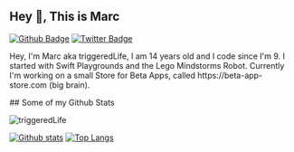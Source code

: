 ## Hey 👋, This is Marc
[![Github Badge](https://img.shields.io/badge/-triggeredLife-grey?style=flat&logo=github&logoColor=white&link=https://github.com/triggeredLife/)](https://www.github.com/triggeredLife/) [![Twitter Badge](https://img.shields.io/badge/-triggeredLife1-00acee?style=flat&logo=twitter&logoColor=white&link=https://twitter.com/triggeredLife1/)](https://www.twitter.com/triggeredLife1/)
<p align='left'>Hey, I'm Marc aka triggeredLife, I am 14 years old and I code since I'm 9.
I started with Swift Playgrounds and the Lego Mindstorms Robot.
Currently I'm working on a small Store for Beta Apps, called https://beta-app-store.com (big brain).</p>
## Some of my Github Stats
<p align=left> <img src=https://komarev.com/ghpvc/?username=triggeredLife alt=triggeredLife /> </p>

[![Github stats](https://github-readme-stats.vercel.app/api?username=triggeredLife&show_icons=true&include_all_commits=true)](https://github.com/triggeredLife/github-readme-stats)
[![Top Langs](https://github-readme-stats.vercel.app/api/top-langs/?username=triggeredLife&layout=compact)](https://github.com/triggeredLife/github-readme-stats)

